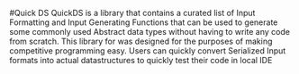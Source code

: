 #Quick DS
QuickDS is a library that contains a curated list of Input Formatting and Input Generating Functions that can be used to generate some commonly used Abstract data types without having to write any code from scratch. This library for was designed for the purposes of making competitive programming easy. Users can quickly convert Serialized Input formats into actual datastructures to quickly test their code in local IDE